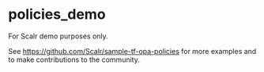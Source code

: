 # policies_demo
For Scalr demo purposes only. 

See https://github.com/Scalr/sample-tf-opa-policies for more examples and to make contributions to the community.
